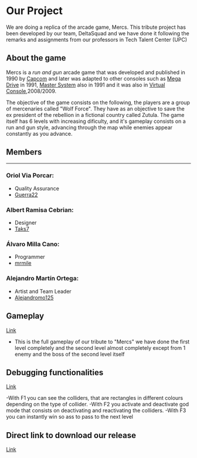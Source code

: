 # Our Project

We are doing a replica of the arcade game, Mercs. This tribute project has been developed by our team, DeltaSquad and we have done it following the remarks and assignments from our professors in Tech Talent Center (UPC)

## About the game

Mercs is a _run and gun_ arcade game that was developed and published in 1990 by [Capcom](https://es.wikipedia.org/wiki/Capcom) and later was adapted to other consoles such as [Mega Drive](https://es.wikipedia.org/wiki/Mega_Drive#:~:text=Mega%20Drive%20fue%20la%20tercera,renombramiento%20de%20Genesis%20en%201989.) in 1991, [Master System](https://es.wikipedia.org/wiki/Master_System) also in 1991 and it was also in [Virtual Console](https://en.wikipedia.org/wiki/Virtual_Console),2008/2009.

The objective of the game consists on the following, the players are a group of mercenaries called "Wolf Force". They have as an objective to save the ex president of the rebellion in a fictional country called Zutula. The game itself has 6 levels with increasing dificulty, and it's gameplay consists on a run and gun style, advancing through the map while enemies appear constantly as you advance. 

## Members

***
### Oriol Via Porcar:
* Quality Assurance
* [Guerra22](https://github.com/guerra22)
### Albert Ramisa Cebrian:
* Designer
* [Taks7](https://github.com/Taks7)
### Álvaro Milla Cano:
* Programmer
* [mrmile](https://github.com/mrmile)
### Alejandro Martín Ortega:
* Artist and Team Leader
* [Alejandromo125](https://github.com/Alejandromo125)

## Gameplay

[Link](https://www.youtube.com/watch?v=bDwPMNx_Z8U&ab_channel=AlejandroMart%C3%ADnOrtega)

- This is the full gameplay of our tribute to "Mercs" we have done the first level completely and the second level almost completely except from 1 enemy and the boss of the second level itself

## Debugging functionalities

[Link](https://www.youtube.com/watch?v=modcGC85kL0&ab_channel=AlejandroMart%C3%ADnOrtega)


-With F1 you can see the colliders, that are rectangles in different colours depending on the type of collider.
-With F2 you activate and deactivate god mode that consists on deactivating and reactivating the colliders.
-With F3 you can instantly win so ass to pass to the next level

## Direct link to download our release

[Link](https://github.com/Alejandromo125/DeltaSquad/releases)

